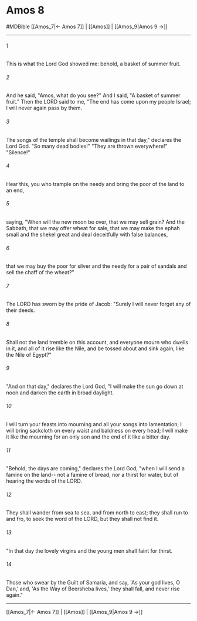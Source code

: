 # Amos 8
#MDBible
[[Amos_7|← Amos 7]] | [[Amos]] | [[Amos_9|Amos 9 →]]

***

###### 1 

This is what the Lord God showed me: behold, a basket of summer fruit. 

###### 2 

And he said, "Amos, what do you see?" And I said, "A basket of summer fruit." Then the LORD said to me, "The end has come upon my people Israel; I will never again pass by them. 

###### 3 

The songs of the temple shall become wailings in that day," declares the Lord God. "So many dead bodies!" "They are thrown everywhere!" "Silence!" 

###### 4 

Hear this, you who trample on the needy and bring the poor of the land to an end, 

###### 5 

saying, "When will the new moon be over, that we may sell grain? And the Sabbath, that we may offer wheat for sale, that we may make the ephah small and the shekel great and deal deceitfully with false balances, 

###### 6 

that we may buy the poor for silver and the needy for a pair of sandals and sell the chaff of the wheat?" 

###### 7 

The LORD has sworn by the pride of Jacob: "Surely I will never forget any of their deeds. 

###### 8 

Shall not the land tremble on this account, and everyone mourn who dwells in it, and all of it rise like the Nile, and be tossed about and sink again, like the Nile of Egypt?" 

###### 9 

"And on that day," declares the Lord God, "I will make the sun go down at noon and darken the earth in broad daylight. 

###### 10 

I will turn your feasts into mourning and all your songs into lamentation; I will bring sackcloth on every waist and baldness on every head; I will make it like the mourning for an only son and the end of it like a bitter day. 

###### 11 

"Behold, the days are coming," declares the Lord God, "when I will send a famine on the land-- not a famine of bread, nor a thirst for water, but of hearing the words of the LORD. 

###### 12 

They shall wander from sea to sea, and from north to east; they shall run to and fro, to seek the word of the LORD, but they shall not find it. 

###### 13 

"In that day the lovely virgins and the young men shall faint for thirst. 

###### 14 

Those who swear by the Guilt of Samaria, and say, 'As your god lives, O Dan,' and, 'As the Way of Beersheba lives,' they shall fall, and never rise again." 

***

[[Amos_7|← Amos 7]] | [[Amos]] | [[Amos_9|Amos 9 →]]
